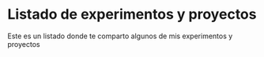 # Listado de experimentos y proyectos
Este es un listado donde te comparto algunos de mis experimentos y proyectos
